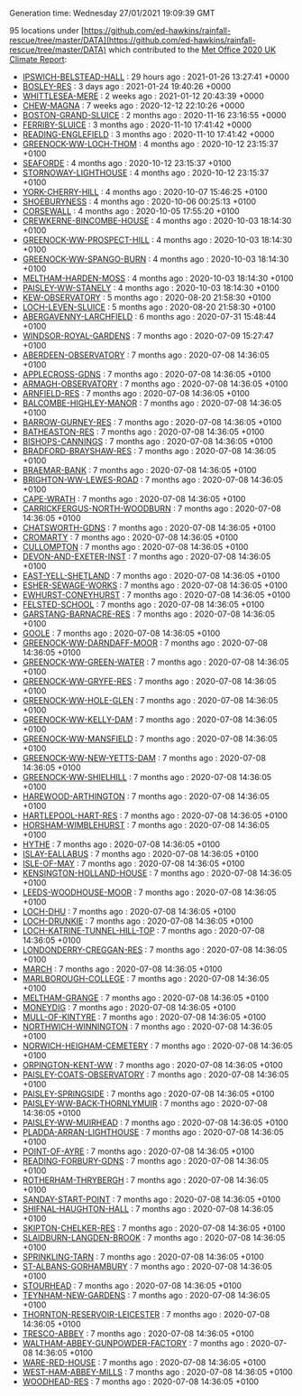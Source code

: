 Generation time: Wednesday 27/01/2021 19:09:39 GMT

95 locations under [https://github.com/ed-hawkins/rainfall-rescue/tree/master/DATA](https://github.com/ed-hawkins/rainfall-rescue/tree/master/DATA) which contributed to the [Met Office 2020 UK Climate Report](https://www.metoffice.gov.uk/research/climate/maps-and-data/about/state-of-climate):

* [IPSWICH-BELSTEAD-HALL](https://github.com/ed-hawkins/rainfall-rescue/tree/master/DATA/IPSWICH-BELSTEAD-HALL) : 29 hours ago : 2021-01-26 13:27:41 +0000 
* [BOSLEY-RES](https://github.com/ed-hawkins/rainfall-rescue/tree/master/DATA/BOSLEY-RES) : 3 days ago : 2021-01-24 19:40:26 +0000 
* [WHITTLESEA-MERE](https://github.com/ed-hawkins/rainfall-rescue/tree/master/DATA/WHITTLESEA-MERE) : 2 weeks ago : 2021-01-12 20:43:39 +0000 
* [CHEW-MAGNA](https://github.com/ed-hawkins/rainfall-rescue/tree/master/DATA/CHEW-MAGNA) : 7 weeks ago : 2020-12-12 22:10:26 +0000 
* [BOSTON-GRAND-SLUICE](https://github.com/ed-hawkins/rainfall-rescue/tree/master/DATA/BOSTON-GRAND-SLUICE) : 2 months ago : 2020-11-16 23:16:55 +0000 
* [FERRIBY-SLUICE](https://github.com/ed-hawkins/rainfall-rescue/tree/master/DATA/FERRIBY-SLUICE) : 3 months ago : 2020-11-10 17:41:42 +0000 
* [READING-ENGLEFIELD](https://github.com/ed-hawkins/rainfall-rescue/tree/master/DATA/READING-ENGLEFIELD) : 3 months ago : 2020-11-10 17:41:42 +0000 
* [GREENOCK-WW-LOCH-THOM](https://github.com/ed-hawkins/rainfall-rescue/tree/master/DATA/GREENOCK-WW-LOCH-THOM) : 4 months ago : 2020-10-12 23:15:37 +0100 
* [SEAFORDE](https://github.com/ed-hawkins/rainfall-rescue/tree/master/DATA/SEAFORDE) : 4 months ago : 2020-10-12 23:15:37 +0100 
* [STORNOWAY-LIGHTHOUSE](https://github.com/ed-hawkins/rainfall-rescue/tree/master/DATA/STORNOWAY-LIGHTHOUSE) : 4 months ago : 2020-10-12 23:15:37 +0100 
* [YORK-CHERRY-HILL](https://github.com/ed-hawkins/rainfall-rescue/tree/master/DATA/YORK-CHERRY-HILL) : 4 months ago : 2020-10-07 15:46:25 +0100 
* [SHOEBURYNESS](https://github.com/ed-hawkins/rainfall-rescue/tree/master/DATA/SHOEBURYNESS) : 4 months ago : 2020-10-06 00:25:13 +0100 
* [CORSEWALL](https://github.com/ed-hawkins/rainfall-rescue/tree/master/DATA/CORSEWALL) : 4 months ago : 2020-10-05 17:55:20 +0100 
* [CREWKERNE-BINCOMBE-HOUSE](https://github.com/ed-hawkins/rainfall-rescue/tree/master/DATA/CREWKERNE-BINCOMBE-HOUSE) : 4 months ago : 2020-10-03 18:14:30 +0100 
* [GREENOCK-WW-PROSPECT-HILL](https://github.com/ed-hawkins/rainfall-rescue/tree/master/DATA/GREENOCK-WW-PROSPECT-HILL) : 4 months ago : 2020-10-03 18:14:30 +0100 
* [GREENOCK-WW-SPANGO-BURN](https://github.com/ed-hawkins/rainfall-rescue/tree/master/DATA/GREENOCK-WW-SPANGO-BURN) : 4 months ago : 2020-10-03 18:14:30 +0100 
* [MELTHAM-HARDEN-MOSS](https://github.com/ed-hawkins/rainfall-rescue/tree/master/DATA/MELTHAM-HARDEN-MOSS) : 4 months ago : 2020-10-03 18:14:30 +0100 
* [PAISLEY-WW-STANELY](https://github.com/ed-hawkins/rainfall-rescue/tree/master/DATA/PAISLEY-WW-STANELY) : 4 months ago : 2020-10-03 18:14:30 +0100 
* [KEW-OBSERVATORY](https://github.com/ed-hawkins/rainfall-rescue/tree/master/DATA/KEW-OBSERVATORY) : 5 months ago : 2020-08-20 21:58:30 +0100 
* [LOCH-LEVEN-SLUICE](https://github.com/ed-hawkins/rainfall-rescue/tree/master/DATA/LOCH-LEVEN-SLUICE) : 5 months ago : 2020-08-20 21:58:30 +0100 
* [ABERGAVENNY-LARCHFIELD](https://github.com/ed-hawkins/rainfall-rescue/tree/master/DATA/ABERGAVENNY-LARCHFIELD) : 6 months ago : 2020-07-31 15:48:44 +0100 
* [WINDSOR-ROYAL-GARDENS](https://github.com/ed-hawkins/rainfall-rescue/tree/master/DATA/WINDSOR-ROYAL-GARDENS) : 7 months ago : 2020-07-09 15:27:47 +0100 
* [ABERDEEN-OBSERVATORY](https://github.com/ed-hawkins/rainfall-rescue/tree/master/DATA/ABERDEEN-OBSERVATORY) : 7 months ago : 2020-07-08 14:36:05 +0100 
* [APPLECROSS-GDNS](https://github.com/ed-hawkins/rainfall-rescue/tree/master/DATA/APPLECROSS-GDNS) : 7 months ago : 2020-07-08 14:36:05 +0100 
* [ARMAGH-OBSERVATORY](https://github.com/ed-hawkins/rainfall-rescue/tree/master/DATA/ARMAGH-OBSERVATORY) : 7 months ago : 2020-07-08 14:36:05 +0100 
* [ARNFIELD-RES](https://github.com/ed-hawkins/rainfall-rescue/tree/master/DATA/ARNFIELD-RES) : 7 months ago : 2020-07-08 14:36:05 +0100 
* [BALCOMBE-HIGHLEY-MANOR](https://github.com/ed-hawkins/rainfall-rescue/tree/master/DATA/BALCOMBE-HIGHLEY-MANOR) : 7 months ago : 2020-07-08 14:36:05 +0100 
* [BARROW-GURNEY-RES](https://github.com/ed-hawkins/rainfall-rescue/tree/master/DATA/BARROW-GURNEY-RES) : 7 months ago : 2020-07-08 14:36:05 +0100 
* [BATHEASTON-RES](https://github.com/ed-hawkins/rainfall-rescue/tree/master/DATA/BATHEASTON-RES) : 7 months ago : 2020-07-08 14:36:05 +0100 
* [BISHOPS-CANNINGS](https://github.com/ed-hawkins/rainfall-rescue/tree/master/DATA/BISHOPS-CANNINGS) : 7 months ago : 2020-07-08 14:36:05 +0100 
* [BRADFORD-BRAYSHAW-RES](https://github.com/ed-hawkins/rainfall-rescue/tree/master/DATA/BRADFORD-BRAYSHAW-RES) : 7 months ago : 2020-07-08 14:36:05 +0100 
* [BRAEMAR-BANK](https://github.com/ed-hawkins/rainfall-rescue/tree/master/DATA/BRAEMAR-BANK) : 7 months ago : 2020-07-08 14:36:05 +0100 
* [BRIGHTON-WW-LEWES-ROAD](https://github.com/ed-hawkins/rainfall-rescue/tree/master/DATA/BRIGHTON-WW-LEWES-ROAD) : 7 months ago : 2020-07-08 14:36:05 +0100 
* [CAPE-WRATH](https://github.com/ed-hawkins/rainfall-rescue/tree/master/DATA/CAPE-WRATH) : 7 months ago : 2020-07-08 14:36:05 +0100 
* [CARRICKFERGUS-NORTH-WOODBURN](https://github.com/ed-hawkins/rainfall-rescue/tree/master/DATA/CARRICKFERGUS-NORTH-WOODBURN) : 7 months ago : 2020-07-08 14:36:05 +0100 
* [CHATSWORTH-GDNS](https://github.com/ed-hawkins/rainfall-rescue/tree/master/DATA/CHATSWORTH-GDNS) : 7 months ago : 2020-07-08 14:36:05 +0100 
* [CROMARTY](https://github.com/ed-hawkins/rainfall-rescue/tree/master/DATA/CROMARTY) : 7 months ago : 2020-07-08 14:36:05 +0100 
* [CULLOMPTON](https://github.com/ed-hawkins/rainfall-rescue/tree/master/DATA/CULLOMPTON) : 7 months ago : 2020-07-08 14:36:05 +0100 
* [DEVON-AND-EXETER-INST](https://github.com/ed-hawkins/rainfall-rescue/tree/master/DATA/DEVON-AND-EXETER-INST) : 7 months ago : 2020-07-08 14:36:05 +0100 
* [EAST-YELL-SHETLAND](https://github.com/ed-hawkins/rainfall-rescue/tree/master/DATA/EAST-YELL-SHETLAND) : 7 months ago : 2020-07-08 14:36:05 +0100 
* [ESHER-SEWAGE-WORKS](https://github.com/ed-hawkins/rainfall-rescue/tree/master/DATA/ESHER-SEWAGE-WORKS) : 7 months ago : 2020-07-08 14:36:05 +0100 
* [EWHURST-CONEYHURST](https://github.com/ed-hawkins/rainfall-rescue/tree/master/DATA/EWHURST-CONEYHURST) : 7 months ago : 2020-07-08 14:36:05 +0100 
* [FELSTED-SCHOOL](https://github.com/ed-hawkins/rainfall-rescue/tree/master/DATA/FELSTED-SCHOOL) : 7 months ago : 2020-07-08 14:36:05 +0100 
* [GARSTANG-BARNACRE-RES](https://github.com/ed-hawkins/rainfall-rescue/tree/master/DATA/GARSTANG-BARNACRE-RES) : 7 months ago : 2020-07-08 14:36:05 +0100 
* [GOOLE](https://github.com/ed-hawkins/rainfall-rescue/tree/master/DATA/GOOLE) : 7 months ago : 2020-07-08 14:36:05 +0100 
* [GREENOCK-WW-DARNDAFF-MOOR](https://github.com/ed-hawkins/rainfall-rescue/tree/master/DATA/GREENOCK-WW-DARNDAFF-MOOR) : 7 months ago : 2020-07-08 14:36:05 +0100 
* [GREENOCK-WW-GREEN-WATER](https://github.com/ed-hawkins/rainfall-rescue/tree/master/DATA/GREENOCK-WW-GREEN-WATER) : 7 months ago : 2020-07-08 14:36:05 +0100 
* [GREENOCK-WW-GRYFE-RES](https://github.com/ed-hawkins/rainfall-rescue/tree/master/DATA/GREENOCK-WW-GRYFE-RES) : 7 months ago : 2020-07-08 14:36:05 +0100 
* [GREENOCK-WW-HOLE-GLEN](https://github.com/ed-hawkins/rainfall-rescue/tree/master/DATA/GREENOCK-WW-HOLE-GLEN) : 7 months ago : 2020-07-08 14:36:05 +0100 
* [GREENOCK-WW-KELLY-DAM](https://github.com/ed-hawkins/rainfall-rescue/tree/master/DATA/GREENOCK-WW-KELLY-DAM) : 7 months ago : 2020-07-08 14:36:05 +0100 
* [GREENOCK-WW-MANSFIELD](https://github.com/ed-hawkins/rainfall-rescue/tree/master/DATA/GREENOCK-WW-MANSFIELD) : 7 months ago : 2020-07-08 14:36:05 +0100 
* [GREENOCK-WW-NEW-YETTS-DAM](https://github.com/ed-hawkins/rainfall-rescue/tree/master/DATA/GREENOCK-WW-NEW-YETTS-DAM) : 7 months ago : 2020-07-08 14:36:05 +0100 
* [GREENOCK-WW-SHIELHILL](https://github.com/ed-hawkins/rainfall-rescue/tree/master/DATA/GREENOCK-WW-SHIELHILL) : 7 months ago : 2020-07-08 14:36:05 +0100 
* [HAREWOOD-ARTHINGTON](https://github.com/ed-hawkins/rainfall-rescue/tree/master/DATA/HAREWOOD-ARTHINGTON) : 7 months ago : 2020-07-08 14:36:05 +0100 
* [HARTLEPOOL-HART-RES](https://github.com/ed-hawkins/rainfall-rescue/tree/master/DATA/HARTLEPOOL-HART-RES) : 7 months ago : 2020-07-08 14:36:05 +0100 
* [HORSHAM-WIMBLEHURST](https://github.com/ed-hawkins/rainfall-rescue/tree/master/DATA/HORSHAM-WIMBLEHURST) : 7 months ago : 2020-07-08 14:36:05 +0100 
* [HYTHE](https://github.com/ed-hawkins/rainfall-rescue/tree/master/DATA/HYTHE) : 7 months ago : 2020-07-08 14:36:05 +0100 
* [ISLAY-EALLABUS](https://github.com/ed-hawkins/rainfall-rescue/tree/master/DATA/ISLAY-EALLABUS) : 7 months ago : 2020-07-08 14:36:05 +0100 
* [ISLE-OF-MAY](https://github.com/ed-hawkins/rainfall-rescue/tree/master/DATA/ISLE-OF-MAY) : 7 months ago : 2020-07-08 14:36:05 +0100 
* [KENSINGTON-HOLLAND-HOUSE](https://github.com/ed-hawkins/rainfall-rescue/tree/master/DATA/KENSINGTON-HOLLAND-HOUSE) : 7 months ago : 2020-07-08 14:36:05 +0100 
* [LEEDS-WOODHOUSE-MOOR](https://github.com/ed-hawkins/rainfall-rescue/tree/master/DATA/LEEDS-WOODHOUSE-MOOR) : 7 months ago : 2020-07-08 14:36:05 +0100 
* [LOCH-DHU](https://github.com/ed-hawkins/rainfall-rescue/tree/master/DATA/LOCH-DHU) : 7 months ago : 2020-07-08 14:36:05 +0100 
* [LOCH-DRUNKIE](https://github.com/ed-hawkins/rainfall-rescue/tree/master/DATA/LOCH-DRUNKIE) : 7 months ago : 2020-07-08 14:36:05 +0100 
* [LOCH-KATRINE-TUNNEL-HILL-TOP](https://github.com/ed-hawkins/rainfall-rescue/tree/master/DATA/LOCH-KATRINE-TUNNEL-HILL-TOP) : 7 months ago : 2020-07-08 14:36:05 +0100 
* [LONDONDERRY-CREGGAN-RES](https://github.com/ed-hawkins/rainfall-rescue/tree/master/DATA/LONDONDERRY-CREGGAN-RES) : 7 months ago : 2020-07-08 14:36:05 +0100 
* [MARCH](https://github.com/ed-hawkins/rainfall-rescue/tree/master/DATA/MARCH) : 7 months ago : 2020-07-08 14:36:05 +0100 
* [MARLBOROUGH-COLLEGE](https://github.com/ed-hawkins/rainfall-rescue/tree/master/DATA/MARLBOROUGH-COLLEGE) : 7 months ago : 2020-07-08 14:36:05 +0100 
* [MELTHAM-GRANGE](https://github.com/ed-hawkins/rainfall-rescue/tree/master/DATA/MELTHAM-GRANGE) : 7 months ago : 2020-07-08 14:36:05 +0100 
* [MONEYDIG](https://github.com/ed-hawkins/rainfall-rescue/tree/master/DATA/MONEYDIG) : 7 months ago : 2020-07-08 14:36:05 +0100 
* [MULL-OF-KINTYRE](https://github.com/ed-hawkins/rainfall-rescue/tree/master/DATA/MULL-OF-KINTYRE) : 7 months ago : 2020-07-08 14:36:05 +0100 
* [NORTHWICH-WINNINGTON](https://github.com/ed-hawkins/rainfall-rescue/tree/master/DATA/NORTHWICH-WINNINGTON) : 7 months ago : 2020-07-08 14:36:05 +0100 
* [NORWICH-HEIGHAM-CEMETERY](https://github.com/ed-hawkins/rainfall-rescue/tree/master/DATA/NORWICH-HEIGHAM-CEMETERY) : 7 months ago : 2020-07-08 14:36:05 +0100 
* [ORPINGTON-KENT-WW](https://github.com/ed-hawkins/rainfall-rescue/tree/master/DATA/ORPINGTON-KENT-WW) : 7 months ago : 2020-07-08 14:36:05 +0100 
* [PAISLEY-COATS-OBSERVATORY](https://github.com/ed-hawkins/rainfall-rescue/tree/master/DATA/PAISLEY-COATS-OBSERVATORY) : 7 months ago : 2020-07-08 14:36:05 +0100 
* [PAISLEY-SPRINGSIDE](https://github.com/ed-hawkins/rainfall-rescue/tree/master/DATA/PAISLEY-SPRINGSIDE) : 7 months ago : 2020-07-08 14:36:05 +0100 
* [PAISLEY-WW-BACK-THORNLYMUIR](https://github.com/ed-hawkins/rainfall-rescue/tree/master/DATA/PAISLEY-WW-BACK-THORNLYMUIR) : 7 months ago : 2020-07-08 14:36:05 +0100 
* [PAISLEY-WW-MUIRHEAD](https://github.com/ed-hawkins/rainfall-rescue/tree/master/DATA/PAISLEY-WW-MUIRHEAD) : 7 months ago : 2020-07-08 14:36:05 +0100 
* [PLADDA-ARRAN-LIGHTHOUSE](https://github.com/ed-hawkins/rainfall-rescue/tree/master/DATA/PLADDA-ARRAN-LIGHTHOUSE) : 7 months ago : 2020-07-08 14:36:05 +0100 
* [POINT-OF-AYRE](https://github.com/ed-hawkins/rainfall-rescue/tree/master/DATA/POINT-OF-AYRE) : 7 months ago : 2020-07-08 14:36:05 +0100 
* [READING-FORBURY-GDNS](https://github.com/ed-hawkins/rainfall-rescue/tree/master/DATA/READING-FORBURY-GDNS) : 7 months ago : 2020-07-08 14:36:05 +0100 
* [ROTHERHAM-THRYBERGH](https://github.com/ed-hawkins/rainfall-rescue/tree/master/DATA/ROTHERHAM-THRYBERGH) : 7 months ago : 2020-07-08 14:36:05 +0100 
* [SANDAY-START-POINT](https://github.com/ed-hawkins/rainfall-rescue/tree/master/DATA/SANDAY-START-POINT) : 7 months ago : 2020-07-08 14:36:05 +0100 
* [SHIFNAL-HAUGHTON-HALL](https://github.com/ed-hawkins/rainfall-rescue/tree/master/DATA/SHIFNAL-HAUGHTON-HALL) : 7 months ago : 2020-07-08 14:36:05 +0100 
* [SKIPTON-CHELKER-RES](https://github.com/ed-hawkins/rainfall-rescue/tree/master/DATA/SKIPTON-CHELKER-RES) : 7 months ago : 2020-07-08 14:36:05 +0100 
* [SLAIDBURN-LANGDEN-BROOK](https://github.com/ed-hawkins/rainfall-rescue/tree/master/DATA/SLAIDBURN-LANGDEN-BROOK) : 7 months ago : 2020-07-08 14:36:05 +0100 
* [SPRINKLING-TARN](https://github.com/ed-hawkins/rainfall-rescue/tree/master/DATA/SPRINKLING-TARN) : 7 months ago : 2020-07-08 14:36:05 +0100 
* [ST-ALBANS-GORHAMBURY](https://github.com/ed-hawkins/rainfall-rescue/tree/master/DATA/ST-ALBANS-GORHAMBURY) : 7 months ago : 2020-07-08 14:36:05 +0100 
* [STOURHEAD](https://github.com/ed-hawkins/rainfall-rescue/tree/master/DATA/STOURHEAD) : 7 months ago : 2020-07-08 14:36:05 +0100 
* [TEYNHAM-NEW-GARDENS](https://github.com/ed-hawkins/rainfall-rescue/tree/master/DATA/TEYNHAM-NEW-GARDENS) : 7 months ago : 2020-07-08 14:36:05 +0100 
* [THORNTON-RESERVOIR-LEICESTER](https://github.com/ed-hawkins/rainfall-rescue/tree/master/DATA/THORNTON-RESERVOIR-LEICESTER) : 7 months ago : 2020-07-08 14:36:05 +0100 
* [TRESCO-ABBEY](https://github.com/ed-hawkins/rainfall-rescue/tree/master/DATA/TRESCO-ABBEY) : 7 months ago : 2020-07-08 14:36:05 +0100 
* [WALTHAM-ABBEY-GUNPOWDER-FACTORY](https://github.com/ed-hawkins/rainfall-rescue/tree/master/DATA/WALTHAM-ABBEY-GUNPOWDER-FACTORY) : 7 months ago : 2020-07-08 14:36:05 +0100 
* [WARE-RED-HOUSE](https://github.com/ed-hawkins/rainfall-rescue/tree/master/DATA/WARE-RED-HOUSE) : 7 months ago : 2020-07-08 14:36:05 +0100 
* [WEST-HAM-ABBEY-MILLS](https://github.com/ed-hawkins/rainfall-rescue/tree/master/DATA/WEST-HAM-ABBEY-MILLS) : 7 months ago : 2020-07-08 14:36:05 +0100 
* [WOODHEAD-RES](https://github.com/ed-hawkins/rainfall-rescue/tree/master/DATA/WOODHEAD-RES) : 7 months ago : 2020-07-08 14:36:05 +0100 





